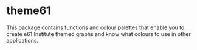 
<!-- readme.md is generated by readme.rmd, please edit that document instead -->

# theme61

This package contains functions and colour palettes that enable you to
create e61 Institute themed graphs and know what colours to use in other
applications.
